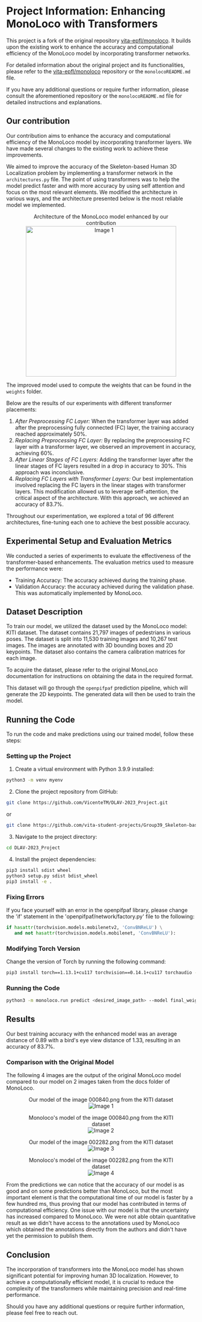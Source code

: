 # Project Information: Enhancing MonoLoco with Transformers

This project is a fork of the original repository [vita-epfl/monoloco](https://github.com/vita-epfl/monoloco). It builds upon the existing work to enhance the accuracy and computational efficiency of the MonoLoco model by incorporating transformer networks.

For detailed information about the original project and its functionalities, please refer to the [vita-epfl/monoloco](https://github.com/vita-epfl/monoloco) repository or the `monolocoREADME.md` file.

If you have any additional questions or require further information, please consult the aforementioned repository or the `monolocoREADME.md` file for detailed instructions and explanations.

## Our contribution

Our contribution aims to enhance the accuracy and computational efficiency of the MonoLoco model by incorporating transformer layers. We have made several changes to the existing work to achieve these improvements.

We aimed to improve the accuracy of the Skeleton-based Human 3D Localization problem by implementing a transformer network in the `architectures.py` file. The point of using transformers was to help the model predict faster and with more accuracy by using self attention and focus on the most relevant elements.
We modified the architecture in various ways, and the architecture presented below is the most reliable model we implemented.

<div align="center">
    <figure>
        <figcaption>Architecture of the MonoLoco model enhanced by our contribution</figcaption>
        <img src="images/Fully connected layer-2.png" alt="Image 1" width="400">
    </figure>
</div>

The improved model used to compute the weights that can be found in the `weights` folder.

Below are the results of our experiments with different transformer placements:

1. *After Preprocessing FC Layer:* When the transformer layer was added after the preprocessing fully connected (FC) layer, the training accuracy reached approximately 50%.
2. *Replacing Preprocessing FC Layer:* By replacing the preprocessing FC layer with a transformer layer, we observed an improvement in accuracy, achieving 60%.
3. *After Linear Stages of FC Layers:* Adding the transformer layer after the linear stages of FC layers resulted in a drop in accuracy to 30%. This approach was inconclusive.
4. *Replacing FC Layers with Transformer Layers:* Our best implementation involved replacing the FC layers in the linear stages with transformer layers. This modification allowed us to leverage self-attention, the critical aspect of the architecture. With this approach, we achieved an accuracy of 83.7%.

Throughout our experimentation, we explored a total of 96 different architectures, fine-tuning each one to achieve the best possible accuracy.

## Experimental Setup and Evaluation Metrics

We conducted a series of experiments to evaluate the effectiveness of the transformer-based enhancements. The evaluation metrics used to measure the performance were:

- Training Accuracy: The accuracy achieved during the training phase.
- Validation Accuracy: the accuracy achieved during the validation phase. This was automatically implemented by MonoLoco.

## Dataset Description

To train our model, we utilized the dataset used by the MonoLoco model: KITI dataset. The dataset contains 21,797 images of pedestrians in various poses. The dataset is split into 11,530 training images and 10,267 test images. The images are annotated with 3D bounding boxes and 2D keypoints. The dataset also contains the camera calibration matrices for each image.

To acquire the dataset, please refer to the original MonoLoco documentation for instructions on obtaining the data in the required format.

This dataset will go through the `openpifpaf` prediction pipeline, which will generate the 2D keypoints. The generated data will then be used to train the model.

## Running the Code

To run the code and make predictions using our trained model, follow these steps:

### Setting up the Project

1. Create a virtual environment with Python 3.9.9 installed:

``` bash
python3 -m venv myenv
```

2. Clone the project repository from GitHub:

``` bash
git clone https://github.com/VicenteTM/DLAV-2023_Project.git
```


or 

``` bash
git clone https://github.com/vita-student-projects/Group39_Skeleton-based-Human-3D-Localization.git
```


3. Navigate to the project directory:

``` bash
cd DLAV-2023_Project
```


4. Install the project dependencies:

``` bash
pip3 install sdist wheel
python3 setup.py sdist bdist_wheel
pip3 install -e .
```


### Fixing Errors

If you face yourself with an error in the openpifpaf library, please change the 'if' statement in the 'openpifpaf/network/factory.py' file to the following:

``` python
if hasattr(torchvision.models.mobilenetv2, 'ConvBNReLU') \
   and not hasattr(torchvision.models.mobilenet, 'ConvBNReLU'):
```

### Modifying Torch Version

Change the version of Torch by running the following command:

``` bash
pip3 install torch==1.13.1+cu117 torchvision==0.14.1+cu117 torchaudio --index-url https://download.pytorch.org/whl/cu117
```


### Running the Code

``` bash
python3 -m monoloco.run predict <desired_image_path> --model final_weights.pkl
```


## Results

Our best training accuracy with the enhanced model was an average distance of 0.89 with a bird's eye view distance of 1.33, resulting in an accuracy of 83.7%.

### Comparison with the Original Model

The following 4 images are the output of the original MonoLoco model compared to our model on 2 images taken from the docs folder of MonoLoco. 

<div align="center">
    <figure>
        <figcaption>Our model of the image 000840.png from the KITI dataset</figcaption>
        <img src="images/current_000840.png" alt="Image 1">
    </figure>
    <figure>
        <figcaption>Monoloco's model of the image 000840.png from the KITI dataset</figcaption>
        <img src="images/previous_000840.png" alt="Image 2">
    </figure>
</div>

<div align="center">
    <figure>
        <figcaption>Our model of the image 002282.png from the KITI dataset</figcaption>
        <img src="images/current_002282.png" alt="Image 3">
    </figure>
    <figure>
        <figcaption>Monoloco's model of the image 002282.png from the KITI dataset</figcaption>
        <img src="images/previous_002282.jpeg" alt="Image 4">
    </figure>
</div>

From the predictions we can notice that the accuracy of our model is as good and on some predictions better than MonoLoco, but the most important element is that the computational time of our model is faster by a few hundred ms, thus proving that our model has contributed in terms of computational efficiency. One issue with our model is that the uncertainty has increased compared to MonoLoco.
We were not able obtain quantitative result as we didn't have access to the annotations used by MonoLoco which obtained the annotations directly from the authors and didn't have yet the permission to publish them.


## Conclusion

The incorporation of transformers into the MonoLoco model has shown significant potential for improving human 3D localization. However, to achieve a computationally efficient model, it is crucial to reduce the complexity of the transformers while maintaining precision and real-time performance.

Should you have any additional questions or require further information, please feel free to reach out.